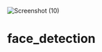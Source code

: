 ![Screenshot (10)](https://user-images.githubusercontent.com/59531874/113430741-4a245680-93f8-11eb-8c88-40b918563adf.png)
# face_detection

